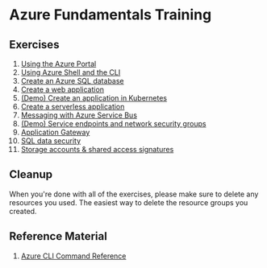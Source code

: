 # Azure Fundamentals Training

## Exercises
1. [Using the Azure Portal](01-azure-portal.md)
2. [Using Azure Shell and the CLI](02-azure-shell.md)
3. [Create an Azure SQL database](03-azure-sql.md)
4. [Create a web application](04-web-apps.md)
5. [(Demo) Create an application in Kubernetes](05-containers-kubernetes-cli.md)
6. [Create a serverless application](06-serverless.md)
7. [Messaging with Azure Service Bus](07-messaging-service-bus.md)
8. [(Demo) Service endpoints and network security groups](08-network-security.md)
9. [Application Gateway](09-app-gateway.md)
10. [SQL data security](11-sql-data-security.md)
11. [Storage accounts & shared access signatures](12-storage-sas.md)
<!--
9. [Create an Application Gateway](09-app-gateway.md)
10. [Managed Service Identities](10-managed-service-identity.md)
-->

## Cleanup
When you're done with all of the exercises, please make sure to delete any resources you used. The easiest way to delete the resource groups you created.


## Reference Material
1. [Azure CLI Command Reference](https://docs.microsoft.com/en-us/cli/azure/reference-index)